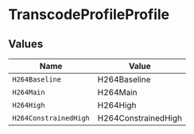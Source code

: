 # TranscodeProfileProfile


## Values

| Name                  | Value                 |
| --------------------- | --------------------- |
| `H264Baseline`        | H264Baseline          |
| `H264Main`            | H264Main              |
| `H264High`            | H264High              |
| `H264ConstrainedHigh` | H264ConstrainedHigh   |